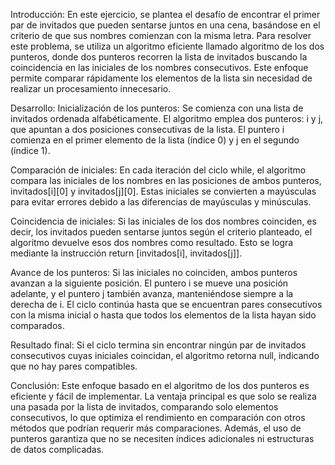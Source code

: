 Introducción:
En este ejercicio, se plantea el desafío de encontrar el primer par de invitados que pueden sentarse juntos en una cena, basándose en el criterio de que sus nombres comienzan con la misma letra. Para resolver este problema, se utiliza un algoritmo eficiente llamado algoritmo de los dos punteros, donde dos punteros recorren la lista de invitados buscando la coincidencia en las iniciales de los nombres consecutivos. Este enfoque permite comparar rápidamente los elementos de la lista sin necesidad de realizar un procesamiento innecesario.



Desarrollo:
Inicialización de los punteros: Se comienza con una lista de invitados ordenada alfabéticamente. El algoritmo emplea dos punteros: i y j, que apuntan a dos posiciones consecutivas de la lista. El puntero i comienza en el primer elemento de la lista (índice 0) y j en el segundo (índice 1).

Comparación de iniciales: En cada iteración del ciclo while, el algoritmo compara las iniciales de los nombres en las posiciones de ambos punteros, invitados[i][0] y invitados[j][0]. Estas iniciales se convierten a mayúsculas para evitar errores debido a las diferencias de mayúsculas y minúsculas.

Coincidencia de iniciales: Si las iniciales de los dos nombres coinciden, es decir, los invitados pueden sentarse juntos según el criterio planteado, el algoritmo devuelve esos dos nombres como resultado. Esto se logra mediante la instrucción return [invitados[i], invitados[j]].

Avance de los punteros: Si las iniciales no coinciden, ambos punteros avanzan a la siguiente posición. El puntero i se mueve una posición adelante, y el puntero j también avanza, manteniéndose siempre a la derecha de i. El ciclo continúa hasta que se encuentran pares consecutivos con la misma inicial o hasta que todos los elementos de la lista hayan sido comparados.

Resultado final: Si el ciclo termina sin encontrar ningún par de invitados consecutivos cuyas iniciales coincidan, el algoritmo retorna null, indicando que no hay pares compatibles.



Conclusión:
Este enfoque basado en el algoritmo de los dos punteros es eficiente y fácil de implementar. La ventaja principal es que solo se realiza una pasada por la lista de invitados, comparando solo elementos consecutivos, lo que optimiza el rendimiento en comparación con otros métodos que podrían requerir más comparaciones. Además, el uso de punteros garantiza que no se necesiten índices adicionales ni estructuras de datos complicadas.